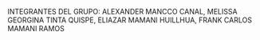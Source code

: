 INTEGRANTES DEL GRUPO:
ALEXANDER MANCCO CANAL,
MELISSA GEORGINA TINTA QUISPE,
ELIAZAR MAMANI HUILLHUA,
FRANK CARLOS MAMANI RAMOS
